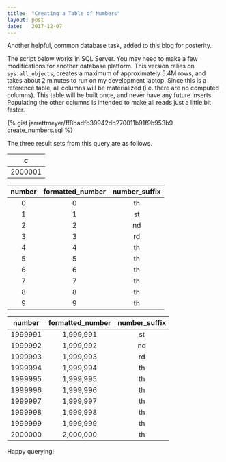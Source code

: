 ```yaml
---
title:  "Creating a Table of Numbers"
layout: post
date:   2017-12-07
---
```


Another helpful, common database task, added to this blog for posterity.

The script below works in SQL Server. You may need to make a few modifications for another database platform. This version relies on `sys.all_objects`, creates a maximum of approximately 5.4M rows, and takes about 2 minutes to run on my development laptop. Since this is a reference table, all columns will be materialized (i.e. there are no computed columns). This table will be built once, and never have any future inserts. Populating the other columns is intended to make all reads just a little bit faster.

{% gist jarrettmeyer/ff8badfb39942db270011b91f9b953b9 create_numbers.sql %}

The three result sets from this query are as follows.

| c       |
|:-------:|
| 2000001 |

| number | formatted_number | number_suffix |
|:------:|:----------------:|:-------------:|
| 0      | 0                | th            |
| 1      | 1                | st            |
| 2      | 2                | nd            |
| 3      | 3                | rd            |
| 4      | 4                | th            |
| 5      | 5                | th            |
| 6      | 6                | th            |
| 7      | 7                | th            |
| 8      | 8                | th            |
| 9      | 9                | th            |

| number  | formatted_number | number_suffix |
|:-------:|:----------------:|:-------------:|
| 1999991 | 1,999,991        | st            |
| 1999992 | 1,999,992        | nd            |
| 1999993 | 1,999,993        | rd            |
| 1999994 | 1,999,994        | th            |
| 1999995 | 1,999,995        | th            |
| 1999996 | 1,999,996        | th            |
| 1999997 | 1,999,997        | th            |
| 1999998 | 1,999,998        | th            |
| 1999999 | 1,999,999        | th            |
| 2000000 | 2,000,000        | th            |

Happy querying!
